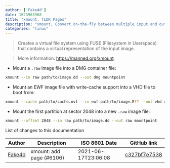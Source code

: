 ```yaml
---
author: ['Fake4d']
date: 1623963968
title: "xmount, TLDR Pages"
description: "xmount, Convert on-the-fly between multiple input and output hard disk image types with optional write cache support."
categories: "linux"
---
```

> Creates a virtual file system using FUSE (Filesystem in Userspace) that contains a virtual representation of the input image.

> More information: <https://manned.org/xmount>.

- Mount a `.raw` image file into a DMG container file:

```bash
xmount --in raw path/to/image.dd --out dmg mountpoint
```

- Mount an EWF image file with write-cache support into a VHD file to boot from:

```bash
xmount --cache path/to/cache.ovl --in ewf path/to/image.E?? --out vhd mountpoint
```

- Mount the first partition at sector 2048 into a new `.raw` image file:

```bash
xmount --offset 2048 --in raw path/to/image.dd --out raw mountpoint
```
List of changes to this documentation


Author | Description | ISO 8601 Date | GitHub link
------|-----|-----|-----
[Fake4d](mailto:Fake4d@users.noreply.github.com) | xmount: add page (#6106) | 2021-06-17T23:06:08 | [c327bf7e7538](https://github.com/tldr-pages/tldr/commit/c327bf7e75380b314f8fa9606b6bf27ef2901135)


